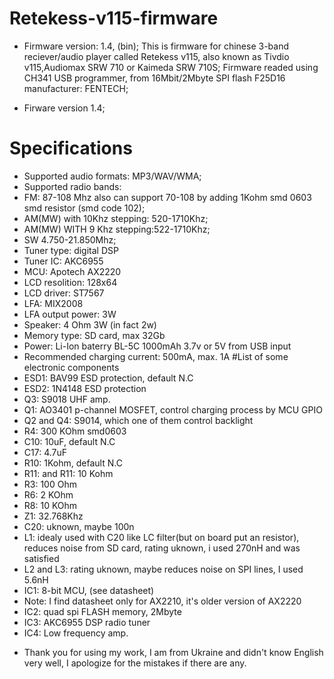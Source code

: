 # Retekess-v115-firmware
- Firmware version: 1.4, (bin);
This is firmware for chinese 3-band reciever/audio player called Retekess v115, also known as Tivdio v115,Audiomax SRW 710 or Kaimeda SRW 710S;
Firmware readed using CH341 USB programmer, from 16Mbit/2Mbyte SPI flash F25D16 manufacturer: FENTECH;
+ Firware version 1.4;
# Specifications
- Supported audio formats: MP3/WAV/WMA;
- Supported radio bands:
- FM: 87-108 Mhz also can support 70-108 by adding 1Kohm smd 0603 smd resistor (smd code 102);
- AM(MW) with 10Khz stepping: 520-1710Khz;
- AM(MW) WITH 9 Khz stepping:522-1710Khz;
- SW 4.750-21.850Mhz;
- Tuner type: digital DSP
- Tuner IC: AKC6955
- MCU: Apotech AX2220
- LCD resolition: 128x64
- LCD driver: ST7567
- LFA: MIX2008
- LFA output power: 3W
- Speaker: 4 Ohm 3W (in fact 2w)
- Memory type: SD card, max 32Gb
- Power: Li-Ion baterry BL-5C 1000mAh 3.7v or 5V from USB input
- Recommended charging current: 500mA, max. 1A
#List of some electronic components
- ESD1: BAV99 ESD protection, default N.C
- ESD2: 1N4148 ESD protection
- Q3: S9018 UHF amp.
- Q1: AO3401 p-channel MOSFET, control charging process by MCU GPIO
- Q2 and Q4: S9014, which one of them control backlight
- R4: 300 KOhm smd0603
- C10: 10uF, default N.C
- C17: 4.7uF 
- R10: 1Kohm, default N.C
- R11: and R11: 10 Kohm
- R3: 100 Ohm
- R6: 2 KOhm
- R8: 10 KOhm
- Z1: 32.768Khz
- C20: uknown, maybe 100n
- L1: idealy used with C20 like LC filter(but on board put an resistor), reduces noise from SD card, rating uknown, i used 270nH and was satisfied
- L2 and L3: rating uknown, maybe reduces noise on SPI lines, I used 5.6nH
- IC1: 8-bit MCU, (see datasheet)
- Note: I find datasheet only for AX2210, it's older version of AX2220
- IC2: quad spi FLASH memory, 2Mbyte
- IC3: AKC6955 DSP radio tuner 
- IC4: Low frequency amp.
+ Thank you for using my work, I am from Ukraine and didn't know English very well, I apologize for the mistakes if there are any.
